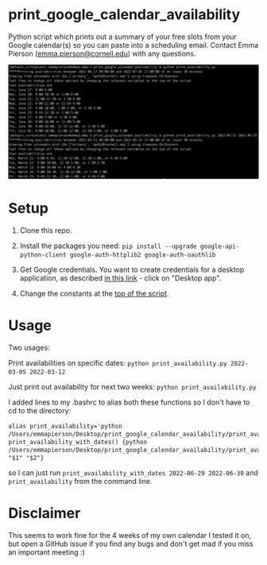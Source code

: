 # print_google_calendar_availability

Python script which prints out a summary of your free slots from your Google calendar(s) so you can paste into a scheduling email. Contact Emma Pierson (emma.pierson@cornell.edu) with any questions. 

![Sample usage](sample_usage.png?raw=true "sample usage")

# Setup

1. Clone this repo. 

2. Install the packages you need: `pip install --upgrade google-api-python-client google-auth-httplib2 google-auth-oauthlib`

3. Get Google credentials. You want to create credentials for a desktop application, as described [in this link](https://developers.google.com/workspace/guides/create-credentials#oauth-client-id) - click on "Desktop app".

4. Change the constants at the [top of the script](https://github.com/epierson9/print_google_calendar_availability/blob/ddb2a171eac7b81cf9e14dc421ea5b032979d262/print_availability.py#L17). 

# Usage
 
Two usages: 

Print availabilities on specific dates: `python print_availability.py 2022-03-05 2022-03-12`

Just print out availability for next two weeks: `python print_availability.py`

I added lines to my .bashrc to alias both these functions so I don't have to cd to the directory: 

```
alias print_availability='python /Users/emmapierson/Desktop/print_google_calendar_availability/print_availability.py'
print_availability_with_dates() {python /Users/emmapierson/Desktop/print_google_calendar_availability/print_availability.py "$1" "$2"}
```

so I can just run `print_availability_with_dates 2022-06-29 2022-06-30` and `print_availability` from the command line. 

# Disclaimer

This seems to work fine for the 4 weeks of my own calendar I tested it on, but open a GitHub issue if you find any bugs and don't get mad if you miss an important meeting :) 